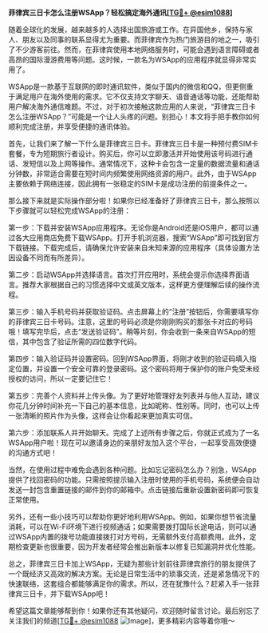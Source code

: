 **菲律宾三日卡怎么注册WSApp？轻松搞定海外通讯[[TG💪+ @esim1088](https://t.me/s/esim1088)]**

随着全球化的发展，越来越多的人选择出国旅游或工作。在异国他乡，保持与家人、朋友以及同事的联系显得尤为重要。而菲律宾作为热门旅游目的地之一，吸引了不少游客前往。然而，在菲律宾使用本地网络服务时，可能会遇到语言障碍或者高昂的国际漫游费用等问题。这时候，一款名为WSApp的应用程序就显得非常实用了。

WSApp是一款基于互联网的即时通讯软件，类似于国内的微信和QQ，但更侧重于满足用户在海外使用的需求。它不仅支持文字聊天、语音通话等功能，还能帮助用户解决海外通信难题。不过，对于初次接触这款应用的人来说，“菲律宾三日卡怎么注册WSApp？”可能是一个让人头疼的问题。别担心！本文将手把手教你如何顺利完成注册，并享受便捷的通讯体验。

首先，让我们来了解一下什么是菲律宾三日卡。菲律宾三日卡是一种预付费SIM卡套餐，专为短期旅行者设计。购买后，你可以立即激活并开始使用该号码进行通话、发短信以及上网等操作。通常情况下，这种卡会包含一定量的数据流量和通话分钟数，非常适合需要在短时间内频繁使用网络资源的用户。此外，由于WSApp主要依赖于网络连接，因此拥有一张稳定的SIM卡是成功注册的前提条件之一。

那么接下来就是实际操作部分啦！如果你已经准备好了菲律宾三日卡，那么按照以下步骤就可以轻松完成WSApp的注册：

第一步：下载并安装WSApp应用程序。无论你是Android还是iOS用户，都可以通过各大应用商店免费下载WSApp。打开手机浏览器，搜索“WSApp”即可找到官方下载链接。下载完成后，请确保允许安装来自未知来源的应用程序（具体设置方法因设备不同而有所差异）。

第二步：启动WSApp并选择语言。首次打开应用时，系统会提示你选择界面语言。推荐大家根据自己的习惯选择中文或英文版本，这样更方便理解后续的操作流程。

第三步：输入手机号码并获取验证码。点击屏幕上的“注册”按钮后，你需要填写你的菲律宾三日卡号码。注意，这里的号码必须是你刚刚购买的那张卡对应的号码哦！填写完毕后，点击“发送验证码”。稍等片刻，你会收到一条来自WSApp的短信，其中包含了验证所需的四位数字代码。

第四步：输入验证码并设置密码。回到WSApp界面，将刚才收到的验证码填入指定位置，并设置一个安全可靠的登录密码。这个密码将用于保护你的账户免受未经授权的访问，所以一定要记住它！

第五步：完善个人资料并上传头像。为了更好地管理好友列表并与他人互动，建议你花几分钟时间补充一下自己的基本信息，比如昵称、性别等。同时，也可以上传一张清晰的照片作为头像，这样会让你看起来更加真实可信。

第六步：添加联系人并开始聊天。完成了上述所有步骤之后，你就正式成为了一名WSApp用户啦！现在可以邀请身边的亲朋好友加入这个平台，一起享受高效便捷的沟通方式吧！

当然，在使用过程中难免会遇到各种问题。比如忘记密码怎么办？别急，WSApp提供了找回密码的功能。只需按照提示输入注册时使用的手机号码，系统便会自动发送一封包含重置链接的邮件到你的邮箱中。点击链接后重新设置新密码即可恢复正常使用。

另外，还有一些小技巧可以帮助你更好地利用WSApp。例如，如果你想节省流量消耗，可以在Wi-Fi环境下进行视频通话；如果需要拨打国际长途电话，则可以通过WSApp内置的拨号功能直接拨打对方号码，无需额外支付高额费用。此外，定期检查更新也很重要，因为开发者经常会推出新版本以修复已知漏洞并优化性能。

总之，菲律宾三日卡加上WSApp，无疑为那些计划前往菲律宾旅行的朋友提供了一个既经济又高效的解决方案。无论是日常生活中的琐事交流，还是紧急情况下的快速联络，这套组合都能够满足你的需求。所以，还在犹豫什么？赶紧入手一张菲律宾三日卡，并下载WSApp吧！

希望这篇文章能够帮到你！如果你还有其他疑问，欢迎随时留言讨论。最后别忘了关注我们的频道[[TG💪+ @esim1088](https://t.me/s/esim1088) ![Image](https://i.postimg.cc/4NQfJmqS/Snipaste-2025-05-13-00-14-12.png)]，更多精彩内容等着你哦～